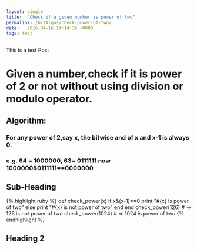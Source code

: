 ```yaml
---
layout: single
title:  "Check if a given number is power of two"
permalink: /bitAlgos/check-power-of-two/
date:   2016-04-16 14:14:36 +0000
tags: test
---
```


This is a test Post

# Given a number,check if it is power of 2 or not without using division or modulo operator.

## Algorithm: 

### For any power of 2,say x, the bitwise and of x and x-1 is always 0.

### e.g. 64 = 1000000, 63= 0111111 now 1000000&0111111==0000000

## Sub-Heading

{% highlight ruby %}
def check_power(x)
    if x&(x-1)==0
        print "#{x} is power of two"
    else
        print "#{x} is not power of two"
    end
end
check_power(126) # => 126 is not power of two 
check_power(1024) # => 1024 is power of two 
{% endhighlight %}

## Heading 2